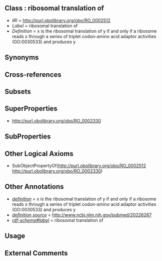 
## Class : ribosomal translation of

 * *IRI* = http://purl.obolibrary.org/obo/RO_0002512
 * *Label* = ribosomal translation of
 * *Definition* = x is the ribosomal translation of y if and only if a ribosome reads x through a series of triplet codon-amino acid adaptor activities (GO:0030533) and produces y

## Synonyms


## Cross-references


## Subsets


## SuperProperties

 * <http://purl.obolibrary.org/obo/RO_0002330>

## SubProperties


## Other Logical Axioms

 * SubObjectPropertyOf(<http://purl.obolibrary.org/obo/RO_0002512> <http://purl.obolibrary.org/obo/RO_0002330>)

## Other Annotations

 * *[definition](../../IAO/15/IAO_0000115.md)* = x is the ribosomal translation of y if and only if a ribosome reads x through a series of triplet codon-amino acid adaptor activities (GO:0030533) and produces y
 * *[definition source](../../IAO/19/IAO_0000119.md)* = http://www.ncbi.nlm.nih.gov/pubmed/20226267
 * *[rdf-schema#label](../../el/rdf-schema#label.md)* = ribosomal translation of

## Usage


## External Comments

